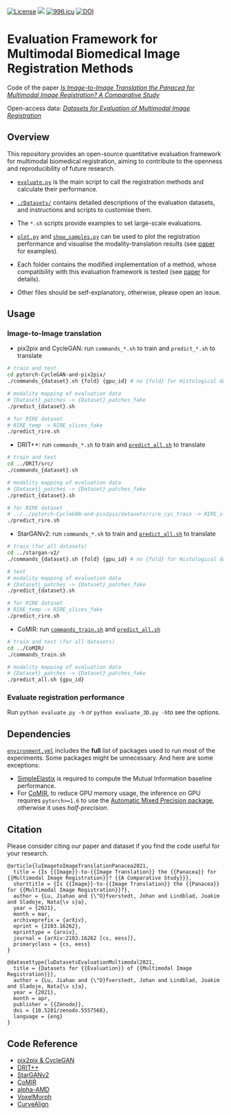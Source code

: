 [![License](https://img.shields.io/badge/license-MIT-green?style=flat)](./LICENSE) [![](https://img.shields.io/badge/python-3.6+-blue.svg?style=flat)](https://www.python.org/download/releases/3.6.0/) [![996.icu](https://img.shields.io/badge/link-996.icu-red.svg)](https://996.icu) [![DOI](https://zenodo.org/badge/DOI/10.5281/zenodo.5557568.svg)](https://doi.org/10.5281/zenodo.5557568)

# Evaluation Framework for Multimodal Biomedical Image Registration Methods

Code of the paper *[Is Image-to-Image Translation the Panacea for Multimodal Image Registration? A Comparative Study](https://arxiv.org/abs/2103.16262)*

Open-access data: *[Datasets for Evaluation of Multimodal Image Registration](https://zenodo.org/record/5557568)*

## Overview

This repository provides an open-source quantitative evaluation framework for multimodal biomedical registration, aiming to contribute to the openness and reproducibility of future research.

- [`evaluate.py`](./evaluate.py) is the main script to call the registration methods and calculate their performance.

- [`./Datasets/`](./Datasets/) contains detailed descriptions of the evaluation datasets, and instructions and scripts to customise them.
- The `*.sh` scripts provide examples to set large-scale evaluations.
- [`plot.py`](./plot.py) and [`show_samples.py`](show_samples.py) can be used to plot the registration performance and visualise the modality-translation results (see [paper](https://arxiv.org/abs/2103.16262) for examples).
- Each folder contains the modified implementation of a method, whose compatibility with this evaluation framework is tested (see [paper](https://arxiv.org/abs/2103.16262) for details).
- Other files should be self-explanatory, otherwise, please open an issue.

## Usage

### Image-to-Image translation

- pix2pix and CycleGAN: run `commands_*.sh` to train and `predict_*.sh` to translate

```bash
# train and test 
cd pytorch-CycleGAN-and-pix2pix/
./commands_{dataset}.sh {fold} {gpu_id} # no {fold} for Histological data

# modality mapping of evaluation data
# {Dataset}_patches -> {Dataset}_patches_fake
./predict_{dataset}.sh

# for RIRE dataset
# RIRE_temp -> RIRE_slices_fake
./predict_rire.sh
```

- DRIT++: run `commands_*.sh` to train and [`predict_all.sh`](./DRIT/src/predict_all.sh) to translate

```bash
# train and test 
cd ../DRIT/src/
./commands_{dataset}.sh

# modality mapping of evaluation data
# {Dataset}_patches -> {Dataset}_patches_fake
./predict_{dataset}.sh

# for RIRE dataset
# ../../pytorch-CycleGAN-and-pix2pix/datasets/rire_cyc_train -> RIRE_slices_fake
./predict_rire.sh
```

- StarGANv2: run `commands_*.sh` to train and [`predict_all.sh`](./stargan-v2/predict_all.sh) to translate

```bash
# train (for all datasets)
cd ../stargan-v2/
./commands_{dataset}.sh {fold} {gpu_id} # no {fold} for Histological data

# test
# modality mapping of evaluation data
# {Dataset}_patches -> {Dataset}_patches_fake
./predict_{dataset}.sh

# for RIRE dataset
# RIRE_temp -> RIRE_slices_fake
./predict_rire.sh
```

- CoMIR: run [`commands_train.sh`](./COMIR/commands_train.sh) and [`predict_all.sh`](./CoMIR/predict_all.sh)

```bash
# train and test (for all datasets)
cd ../CoMIR/
./commands_train.sh

# modality mapping of evaluation data
# {Dataset}_patches -> {Dataset}_patches_fake
./predict_all.sh {gpu_id}
```

### Evaluate registration performance

Run  `python evaluate.py -h` or `python evaluate_3D.py -h`to see the options.



## Dependencies

[`environment.yml`](./environment.yml) includes the **full** list of packages used to run most of the experiments. Some packages might be unnecessary. And here are some exceptions:

* [SimpleElastix](https://simpleelastix.github.io/) is required to compute the Mutual Information baseline performance. 
* For [CoMIR](https://github.com/MIDA-group/CoMIR), to reduce GPU memory usage, the inference on GPU requires `pytorch>=1.6` to use the [Automatic Mixed Precision package](https://pytorch.org/docs/stable/amp.html), otherwise it uses *half-precision*.


## Citation

Please consider citing our paper and dataset if you find the code useful for your research.
```
@article{luImagetoImageTranslationPanacea2021,
  title = {Is {{Image}}-to-{{Image Translation}} the {{Panacea}} for {{Multimodal Image Registration}}? {{A Comparative Study}}},
  shorttitle = {Is {{Image}}-to-{{Image Translation}} the {{Panacea}} for {{Multimodal Image Registration}}?},
  author = {Lu, Jiahao and {\"O}fverstedt, Johan and Lindblad, Joakim and Sladoje, Nata{\v s}a},
  year = {2021},
  month = mar,
  archiveprefix = {arXiv},
  eprint = {2103.16262},
  eprinttype = {arxiv},
  journal = {arXiv:2103.16262 [cs, eess]},
  primaryclass = {cs, eess}
}

@datasettype{luDatasetsEvaluationMultimodal2021,
  title = {Datasets for {{Evaluation}} of {{Multimodal Image Registration}}},
  author = {Lu, Jiahao and {\"O}fverstedt, Johan and Lindblad, Joakim and Sladoje, Nata{\v s}a},
  year = {2021},
  month = apr,
  publisher = {{Zenodo}},
  doi = {10.5281/zenodo.5557568},
  language = {eng}
}
```

## Code Reference

- [pix2pix & CycleGAN](https://github.com/junyanz/pytorch-CycleGAN-and-pix2pix)
- [DRIT++](https://github.com/HsinYingLee/DRIT) 
- [StarGANv2](https://github.com/clovaai/stargan-v2)
- [CoMIR](https://github.com/MIDA-group/CoMIR)
- [alpha-AMD](https://github.com/MIDA-group/py_alpha_amd_release)
- [VoxelMorph](https://github.com/voxelmorph/voxelmorph/tree/6bc2e0cfe69e46626421c071a677e42acaadcbbd)
- [CurveAlign](https://github.com/uw-loci/shg_he_registration)

